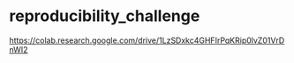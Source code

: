# reproducibility_challenge

https://colab.research.google.com/drive/1LzSDxkc4GHFIrPqKRip0lvZ01VrDnWI2
